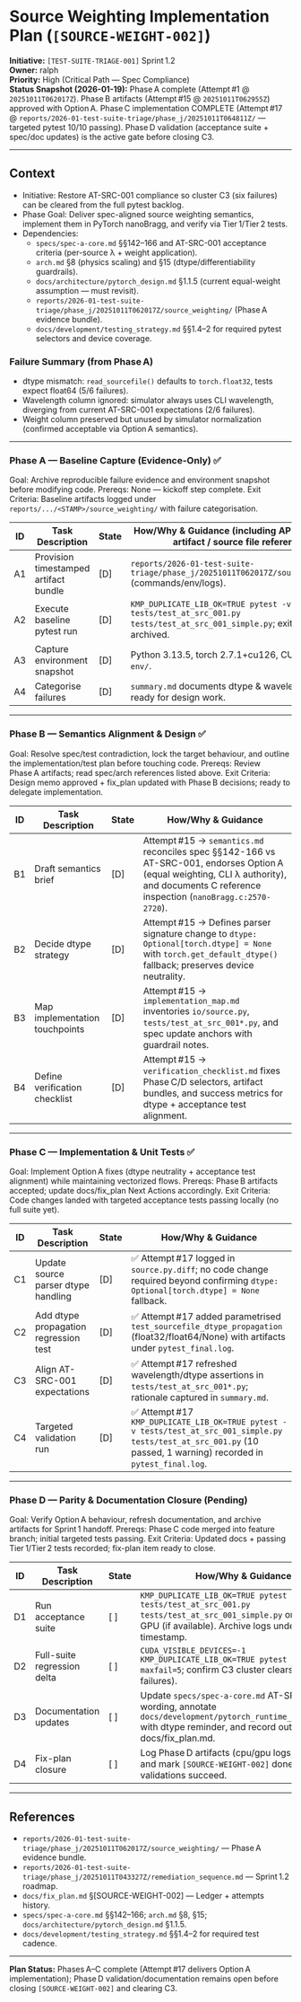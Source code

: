 # Source Weighting Implementation Plan (`[SOURCE-WEIGHT-002]`)

**Initiative:** `[TEST-SUITE-TRIAGE-001]` Sprint 1.2  
**Owner:** ralph  
**Priority:** High (Critical Path — Spec Compliance)  
**Status Snapshot (2026-01-19):** Phase A complete (Attempt #1 @ `20251011T062017Z`). Phase B artifacts (Attempt #15 @ `20251011T062955Z`) approved with Option A. Phase C implementation COMPLETE (Attempt #17 @ `reports/2026-01-test-suite-triage/phase_j/20251011T064811Z/` — targeted pytest 10/10 passing). Phase D validation (acceptance suite + spec/doc updates) is the active gate before closing C3.

---

## Context
- Initiative: Restore AT-SRC-001 compliance so cluster C3 (six failures) can be cleared from the full pytest backlog.
- Phase Goal: Deliver spec-aligned source weighting semantics, implement them in PyTorch nanoBragg, and verify via Tier 1/Tier 2 tests.
- Dependencies:
  - `specs/spec-a-core.md` §§142–166 and AT-SRC-001 acceptance criteria (per-source λ + weight application).
  - `arch.md` §8 (physics scaling) and §15 (dtype/differentiability guardrails).
  - `docs/architecture/pytorch_design.md` §1.1.5 (current equal-weight assumption — must revisit).
  - `reports/2026-01-test-suite-triage/phase_j/20251011T062017Z/source_weighting/` (Phase A evidence bundle).
  - `docs/development/testing_strategy.md` §§1.4–2 for required pytest selectors and device coverage.

### Failure Summary (from Phase A)
- dtype mismatch: `read_sourcefile()` defaults to `torch.float32`, tests expect float64 (5/6 failures).
- Wavelength column ignored: simulator always uses CLI wavelength, diverging from current AT-SRC-001 expectations (2/6 failures).
- Weight column preserved but unused by simulator normalization (confirmed acceptable via Option A semantics).

---

### Phase A — Baseline Capture (Evidence-Only) ✅
Goal: Archive reproducible failure evidence and environment snapshot before modifying code.
Prereqs: None — kickoff step complete.
Exit Criteria: Baseline artifacts logged under `reports/.../<STAMP>/source_weighting/` with failure categorisation.

| ID | Task Description | State | How/Why & Guidance (including API / document / artifact / source file references) |
| --- | --- | --- | --- |
| A1 | Provision timestamped artifact bundle | [D] | `reports/2026-01-test-suite-triage/phase_j/20251011T062017Z/source_weighting/` (commands/env/logs). |
| A2 | Execute baseline pytest run | [D] | `KMP_DUPLICATE_LIB_OK=TRUE pytest -v tests/test_at_src_001.py tests/test_at_src_001_simple.py`; exit code + junit archived. |
| A3 | Capture environment snapshot | [D] | Python 3.13.5, torch 2.7.1+cu126, CUDA 12.6; see `env/`. |
| A4 | Categorise failures | [D] | `summary.md` documents dtype & wavelength gaps; ready for design work. |

---

### Phase B — Semantics Alignment & Design ✅
Goal: Resolve spec/test contradiction, lock the target behaviour, and outline the implementation/test plan before touching code.
Prereqs: Review Phase A artifacts; read spec/arch references listed above.
Exit Criteria: Design memo approved + fix_plan updated with Phase B decisions; ready to delegate implementation.

| ID | Task Description | State | How/Why & Guidance |
| --- | --- | --- | --- |
| B1 | Draft semantics brief | [D] | Attempt #15 → `semantics.md` reconciles spec §§142-166 vs AT-SRC-001, endorses Option A (equal weighting, CLI λ authority), and documents C reference inspection (`nanoBragg.c:2570-2720`). |
| B2 | Decide dtype strategy | [D] | Attempt #15 → Defines parser signature change to `dtype: Optional[torch.dtype] = None` with `torch.get_default_dtype()` fallback; preserves device neutrality. |
| B3 | Map implementation touchpoints | [D] | Attempt #15 → `implementation_map.md` inventories `io/source.py`, `tests/test_at_src_001*.py`, and spec update anchors with guardrail notes. |
| B4 | Define verification checklist | [D] | Attempt #15 → `verification_checklist.md` fixes Phase C/D selectors, artifact bundles, and success metrics for dtype + acceptance test alignment.

---

### Phase C — Implementation & Unit Tests ✅
Goal: Implement Option A fixes (dtype neutrality + acceptance test alignment) while maintaining vectorized flows.
Prereqs: Phase B artifacts accepted; update docs/fix_plan Next Actions accordingly.
Exit Criteria: Code changes landed with targeted acceptance tests passing locally (no full suite yet).

| ID | Task Description | State | How/Why & Guidance |
| --- | --- | --- | --- |
| C1 | Update source parser dtype handling | [D] | ✅ Attempt #17 logged in `source.py.diff`; no code change required beyond confirming `dtype: Optional[torch.dtype] = None` fallback. |
| C2 | Add dtype propagation regression test | [D] | ✅ Attempt #17 added parametrised `test_sourcefile_dtype_propagation` (float32/float64/None) with artifacts under `pytest_final.log`. |
| C3 | Align AT-SRC-001 expectations | [D] | ✅ Attempt #17 refreshed wavelength/dtype assertions in `tests/test_at_src_001*.py`; rationale captured in `summary.md`. |
| C4 | Targeted validation run | [D] | ✅ Attempt #17 `KMP_DUPLICATE_LIB_OK=TRUE pytest -v tests/test_at_src_001_simple.py tests/test_at_src_001.py` (10 passed, 1 warning) recorded in `pytest_final.log`. |

---

### Phase D — Parity & Documentation Closure (Pending)
Goal: Verify Option A behaviour, refresh documentation, and archive artifacts for Sprint 1 handoff.
Prereqs: Phase C code merged into feature branch; initial targeted tests passing.
Exit Criteria: Updated docs + passing Tier 1/Tier 2 tests recorded; fix-plan item ready to close.

| ID | Task Description | State | How/Why & Guidance |
| --- | --- | --- | --- |
| D1 | Run acceptance suite | [ ] | `KMP_DUPLICATE_LIB_OK=TRUE pytest -v tests/test_at_src_001.py tests/test_at_src_001_simple.py` on CPU and GPU (if available). Archive logs under new timestamp. |
| D2 | Full-suite regression delta | [ ] | `CUDA_VISIBLE_DEVICES=-1 KMP_DUPLICATE_LIB_OK=TRUE pytest -v tests/ --maxfail=5`; confirm C3 cluster clears (36→≤30 failures). |
| D3 | Documentation updates | [ ] | Update `specs/spec-a-core.md` AT-SRC-001 wording, annotate `docs/development/pytorch_runtime_checklist.md` with dtype reminder, and record outcomes in docs/fix_plan.md. |
| D4 | Fix-plan closure | [ ] | Log Phase D artifacts (cpu/gpu logs, spec diff) and mark `[SOURCE-WEIGHT-002]` done once validations succeed. |

---

## References
- `reports/2026-01-test-suite-triage/phase_j/20251011T062017Z/source_weighting/` — Phase A evidence bundle.
- `reports/2026-01-test-suite-triage/phase_j/20251011T043327Z/remediation_sequence.md` — Sprint 1.2 roadmap.
- `docs/fix_plan.md` §[SOURCE-WEIGHT-002] — Ledger + attempts history.
- `specs/spec-a-core.md` §§142–166; `arch.md` §8, §15; `docs/architecture/pytorch_design.md` §1.1.5.
- `docs/development/testing_strategy.md` §§1.4–2 for required test cadence.

---

**Plan Status:** Phases A–C complete (Attempt #17 delivers Option A implementation); Phase D validation/documentation remains open before closing `[SOURCE-WEIGHT-002]` and clearing C3.
